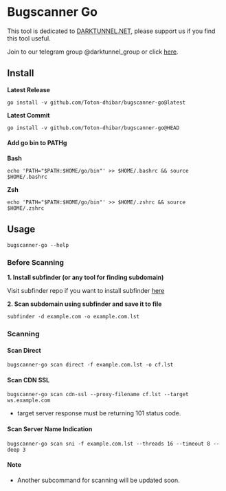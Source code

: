 # Bugscanner Go

This tool is dedicated to [DARKTUNNEL.NET](https://www.darktunnel.net), please support us if you find this tool useful.

Join to our telegram group @darktunnel_group or click [here](https://t.me/darktunnel_group).


Install
-------

**Latest Release**

	go install -v github.com/Toton-dhibar/bugscanner-go@latest

**Latest Commit**

	go install -v github.com/Toton-dhibar/bugscanner-go@HEAD


#### Add go bin to PATHg

**Bash**

	echo 'PATH="$PATH:$HOME/go/bin"' >> $HOME/.bashrc && source $HOME/.bashrc

**Zsh**

	echo 'PATH="$PATH:$HOME/go/bin"' >> $HOME/.zshrc && source $HOME/.zshrc


Usage
-----

	bugscanner-go --help


### Before Scanning

**1. Install subfinder (or any tool for finding subdomain)**

Visit subfinder repo if you want to install subfinder [here](https://github.com/projectdiscovery/subfinder#installation)


**2. Scan subdomain using subfinder and save it to file**

	subfinder -d example.com -o example.com.lst


### Scanning

#### Scan Direct

	bugscanner-go scan direct -f example.com.lst -o cf.lst

#### Scan CDN SSL

	bugscanner-go scan cdn-ssl --proxy-filename cf.lst --target ws.example.com

* target server response must be returning 101 status code.

#### Scan Server Name Indication

	bugscanner-go scan sni -f example.com.lst --threads 16 --timeout 8 --deep 3

#### Note

* Another subcommand for scanning will be updated soon.

